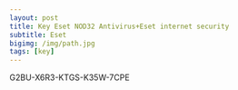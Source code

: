 ```yaml
---
layout: post
title: Key Eset NOD32 Antivirus+Eset internet security
subtitle: Eset
bigimg: /img/path.jpg
tags: [key]
---
```


G2BU-X6R3-KTGS-K35W-7CPE
